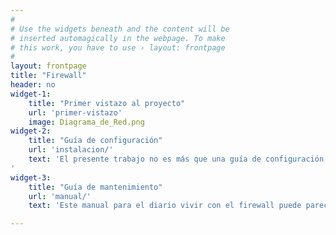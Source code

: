 ```yaml
---
#
# Use the widgets beneath and the content will be
# inserted automagically in the webpage. To make
# this work, you have to use › layout: frontpage
#
layout: frontpage
title: "Firewall"
header: no
widget-1:
    title: "Primer vistazo al proyecto"
    url: 'primer-vistazo'
    image: Diagrama_de_Red.png
widget-2:
    title: "Guía de configuración"
    url: 'instalacion/'
    text: 'El presente trabajo no es más que una guía de configuración tal como la usamos en la organización donde laboro. Y por el otro lado, no he pretendido que esta sea "La Guía Definitiva". <br> Si ha llegado
'
widget-3:
    title: "Guía de mantenimiento"
    url: 'manual/'
    text: 'Este manual para el diario vivir con el firewall puede parecer incompleto. Para ser precisos, siempre estaŕa incompleto en cumplir con todos los escenarios y casos imaginables es bastante improbable'

---
```

